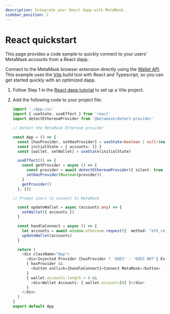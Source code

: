 ```yaml
---
description: Integrate your React dapp with MetaMask.
sidebar_position: 2
---
```


# React quickstart

This page provides a code sample to quickly connect to your users' MetaMask accounts from a
React dapp.

Connect to the MetaMask browser extension directly using the [Wallet API](../concepts/wallet-api.md).
This example uses the [Vite](https://v3.vitejs.dev/guide/) build tool with React and Typescript, so
you can get started quickly with an optimized dapp.

1. Follow Step 1 in the [React dapp tutorial](../tutorials/react-dapp-local-state.md) to set up a
    Vite project.

2. Add the following code to your project file:

    ```typescript title="App.tsx"
    import './App.css'
    import { useState, useEffect } from 'react'
    import detectEthereumProvider from '@metamask/detect-provider'
    
    // Detect the MetaMask Ethereum provider
    
    const App = () => {
      const [hasProvider, setHasProvider] = useState<boolean | null>(null)
      const initialState = { accounts: [] } 
      const [wallet, setWallet] = useState(initialState) 
    
      useEffect(() => {
        const getProvider = async () => {
          const provider = await detectEthereumProvider({ silent: true })
          setHasProvider(Boolean(provider))
        }
        getProvider()
      }, [])
    
    // Prompt users to connect to MetaMask
    
      const updateWallet = async (accounts:any) => {
        setWallet({ accounts })
      }  
    
      const handleConnect = async () => {  
        let accounts = await window.ethereum.request({  method: "eth_requestAccounts" })  
        updateWallet(accounts)   
      }  
    
      return (
        <div className="App">
          <div>Injected Provider {hasProvider ? 'DOES' : 'DOES NOT'} Exist</div>
          { hasProvider && 
            <button onClick={handleConnect}>Connect MetaMask</button>
          }
          { wallet.accounts.length > 0 &&  
            <div>Wallet Accounts: { wallet.accounts[0] }</div>
          }
        </div>
      )
    }
    export default App
    ```
